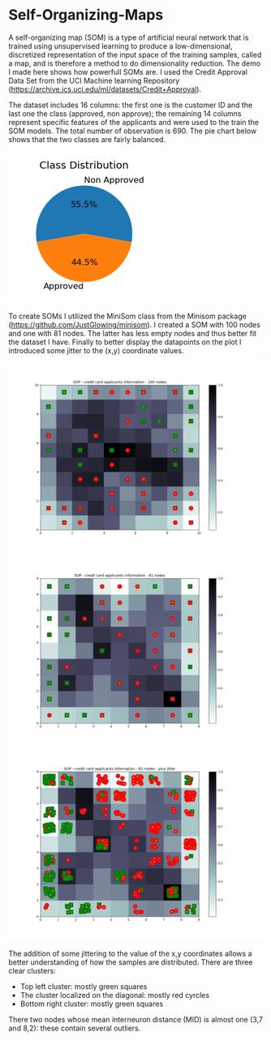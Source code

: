 # Self-Organizing-Maps
A self-organizing map (SOM) is a type of artificial neural network that is trained using unsupervised learning to produce a low-dimensional, discretized representation of the input space of the training samples, called a map, and is therefore a method to do dimensionality reduction. The demo I made here shows how powerfull SOMs are. I used the Credit Approval Data Set from the UCI Machine learning Repository (https://archive.ics.uci.edu/ml/datasets/Credit+Approval). 

The dataset includes 16 columns: the first one is the customer ID and the last one the class (approved, non approve); the remaining 14 columns represent specific features of the applicants and were used to the train the SOM models. The total number of observation is 690. The pie chart below shows that the two classes are fairly balanced.

![pie](https://github.com/Gianl-msi/Self-Organizing-Maps/blob/main/Images/pie.png)

To create SOMs I utilized the MiniSom class from the Minisom package (https://github.com/JustGlowing/minisom). 
I created a SOM with 100 nodes and one with 81 nodes. The latter has less empty nodes and thus better fit the dataset I have. Finally to better display the datapoints on the plot I introduced some jitter to the (x,y) coordinate values.  

![img1](https://github.com/Gianl-msi/Self-Organizing-Maps/blob/main/Images/som100.png)
![img2](https://github.com/Gianl-msi/Self-Organizing-Maps/blob/main/Images/som81.png)
![img3](https://github.com/Gianl-msi/Self-Organizing-Maps/blob/main/Images/som81_plus_jitter.png)

The addition of some jittering to the value of the x,y coordinates allows a better understanding of how the samples are distributed.
There are three clear clusters:
 - Top left cluster: mostly green squares
 - The cluster localized on the diagonal: mostly red cyrcles
 - Bottom right cluster:  mostly green squares
 
There two nodes whose mean interneuron distance (MID) is almost one (3,7 and 8,2): these contain several outliers. 
